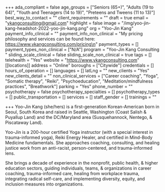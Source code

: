 +++
ada_compliant = false
age_groups = ["Seniors (65+)", "Adults (19 to 64)", "Youth and Teenagers (14 to 19)", "Preteens and Tweens (11 to 13)"]
best_way_to_contact = ""
client_requirements = ""
draft = true
email = "ykangconsulting@gmail.com"
highlight = false
image = "/img/yoo-jin-kang-headshot-2022-yoo-jin-kang.png"
org = "Yoo-Jin Kang"
payment_info_clinical = ""
payment_info_non_clinical = "My pricing philosophy and services can be found here: https://www.ykangconsulting.com/pricing\n"
payment_types = []
payment_types_non_clinical = ["N/A"]
program = "Yoo-Jin Kang Consulting "
sliding_scale_clinical = false
sliding_scale_non_clinical = true
tags = []
telehealth = "Yes"
website = "https://www.ykangconsulting.com"
[[locations]]
address = "Online"
boroughs = ["Citywide"]
credentials = []
hours_of_operation = []
languages = []
latLng = ""
new_clients = "Yes"
new_clients_detail = ""
non_clinical_services = ["Career coaching", "Yoga", "Somatic therapy", "Reiki", "Psychoeducation", "Meditation/mindfulness practices", "Breathwork"]
parking = "Yes"
phone_number = ""
psychotherapy = false
psychotherapy_specialties = []
psychotherapy_types = []
public_transportation = []
services = []
staff_gender = []
trainings = ""

+++
Yoo-Jin Kang (she/hers) is a first-generation Korean-American born in Seoul, South Korea and raised in Seattle, Washington (Coast Salish & Puyallup Land) and the DC/Maryland area (Susquehannock, Nentego, & Piscataway Land). 

Yoo-Jin is a 200-hour certified Yoga instructor (with a special interest in trauma-informed yoga), Reiki Energy Healer, and certified in Mind-Body Medicine fundamentals. She approaches coaching, consulting, and healing justice work from an anti-racist, person-centered, and trauma-informed lens. 

She brings a decade of experience in the nonprofit, public health, & higher education sectors, guiding individuals, teams, & organizations in career coaching, trauma-informed care, healing from workplace trauma, integrating radical self-care, and implementing diversity, equity, and inclusion measures into organizations.